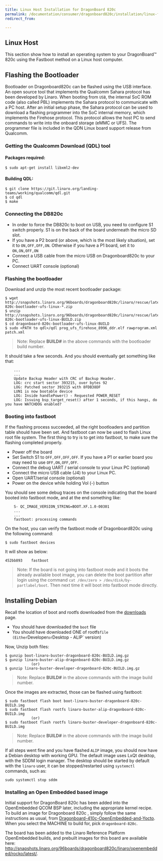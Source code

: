 ```yaml
---
title: Linux Host Installation for DragonBoard 820c
permalink: /documentation/consumer/dragonboard820c/installation/linux-fastboot.md.html
redirect_from:

---
```

## Linux Host

This section show how to install an operating system to your DragonBoard™ 820c using the Fastboot method on a Linux host computer.

## Flashing the Bootloader

Bootloader on Dragonboard820c can be flashed using the USB interface. An open source tool that implements the Qualcomm Sahara protocol has been developed by Linaro. When booting from `USB`, the internal SoC ROM code (also called PBL) implements the Sahara protocol to communicate with a PC host. After an initial setup phase, the Sahara protocol can be used to download a flashing programmer into the SoC internal memory, which implements the Firehose protocol. This protocol allows the host PC to send commands to write into the onboard storage (eMMC or UFS). The programmer file is included in the QDN Linux board support release from Qualcomm.

### Getting the Qualcomm Download (QDL) tool

#### Packages required:

```shell
$ sudo apt-get install libxml2-dev
```

#### Building QDL: 

```
$ git clone https://git.linaro.org/landing-teams/working/qualcomm/qdl.git
$ cd qdl
$ make
```

### Connecting the DB820c

* In order to force the DB820c to boot on USB, you need to configure S1 switch properly. S1 is on the back of the board underneath the micro SD slot.
* If you have a P2 board (or above, which is the most likely situation), set it to `ON,OFF,OFF,ON`. Otherwise if you have a P1 board, set it to `ON,ON,OFF,ON`
* Connect a USB cable from the micro USB on Dragonboard820c to your PC.
* Connect UART console (optional)

### Flashing the bootloader

Download and unzip the most recent bootloader package:

```
$ wget http://snapshots.linaro.org/96boards/dragonboard820c/linaro/rescue/latest/dragonboard-820c-bootloader-ufs-linux-*.zip
$ unzip http://snapshots.linaro.org/96boards/dragonboard820c/linaro/rescue/latest/dragonboard-820c-bootloader-ufs-linux-BUILD.zip
$ cd dragonboard-820c-bootloader-ufs-linux-BUILD
$ sudo <PATH to qdl>/qdl prog_ufs_firehose_8996_ddr.elf rawprogram.xml patch.xml
```
> Note: Replace **BUILD#** in the above commands with the bootloader build number.

It should take a few seconds. And you should eventually get something like that:

```shell
	...
	...
	Update Backup Header with CRC of Backup Header.
	LOG: crc start sector 393215, over bytes 92
	LOG: Patched sector 393215 with 8FDB38DF
	LUN1 is now bootable device
	LOG: Inside handlePower() - Requested POWER_RESET
	LOG: Issuing bsp_target_reset() after 1 seconds, if this hangs, do you have WATCHDOG enabled?
```

### Booting into fastboot

If the flashing process succeeded, all the right bootloaders and partition table should have been set. And fastboot can now be used to flash Linux root file system. The first thing to try is to get into fastboot, to make sure the flashing completed properly.

* Power off the board
* Set Switch S1 to `OFF,OFF,OFF,OFF`. If you have a P1 or earlier board you may need to use `OFF,ON,OFF,OFF`.
* Connect the debug UART / serial console to your Linux PC (optional)
* Connect the micro USB cable (J4) to your Linux PC.
* Open UART/serial console (optional)
* Power on the device while holding Vol (-) button

You should see some debug traces on the console indicating that the board booted into fastboot mode, and at the end something like:

```shell
	S- QC_IMAGE_VERSION_STRING=BOOT.XF.1.0-00301
	...
	...
	fastboot: processing commands
```
On the host, you can verify the fastboot mode of Dragonboard820c using the following command:

```shell
$ sudo fastboot devices
```

It will show as below:
```shell
452bb893	fastboot
```
> Note: If the board is not going into fastboot mode and it boots the already available boot image,
>       you can delete the boot partition after login using the command `cat /dev/zero > /dev/disk/by-partlabel/boot`.
>       Then next time it will boot into fastboot mode directly.

## Installing Debian

Recall the location of boot and rootfs downloaded from the [downloads](../downloads/debian.md) page.
- You should have downloaded the `boot` file
- You should have downloaded ONE of rootfs` file (Either `Developer` or `Desktop - ALIP` version)

Now, Unzip both files:

```shell
$ gunzip boot-linaro-buster-dragonboard-820c-BUILD.img.gz
$ gunzip linaro-buster-alip-dragonboard-820c-BUILD.img.gz
			(or)
$ gunzip linaro-buster-developer-dragonboard-820c-BUILD.img.gz
```
> Note: Replace **BUILD#** in the above commands with the image build number.

Once the images are extracted, those can be flashed using fastboot:

```shell
$ sudo fastboot flash boot boot-linaro-buster-dragonboard-820c-BUILD.img
$ sudo fastboot flash rootfs linaro-buster-alip-dragonboard-820c-BUILD.img
			(or)
$ sudo fastboot flash rootfs linaro-buster-developer-dragonboard-820c-BUILD.img
```
> Note: Replace **BUILD#** in the above commands with the image build number.

If all steps went fine and you have flashed `ALIP` image, you should now have a Debian desktop with working GPU. The default image uses LxQt desktop, with the SDDM login manager. The desktop should be started by default with the `linaro` user, it can be stopped/restarted using `systemctl` commands, such as:

`sudo systemctl stop sddm`

### Installing an Open Embedded based image

Initial support for DragonBoard 820c has been added into the OpenEmbedded QCOM BSP later, including the appropriate kernel recipe. To build an image for Dragonboard 820c , simply follow the same instructions as usual, from [Dragonboard-410c-OpenEmbedded-and-Yocto](https://github.com/Linaro/documentation/blob/master/Reference-Platform/CECommon/OE.md). When you select the MACHINE to build for, pick `dragonboard-820c`.

The board has been added to the Linaro Reference Platform OpenEmbedded builds, and prebuilt images for this board are available here: http://snapshots.linaro.org/96boards/dragonboard820c/linaro/openembedded/rocko/latest/.

